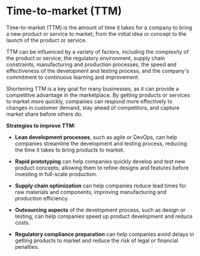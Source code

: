 # Time-to-market (TTM)

Time-to-market (TTM) is the amount of time it takes for a company to bring a new product or service to market, from the initial idea or concept to the launch of the product or service.

TTM can be influenced by a variety of factors, including the complexity of the product or service, the regulatory environment, supply chain constraints, manufacturing and production processes, the speed and effectiveness of the development and testing process, and the company's commitment to continuous learning and improvement.

Shortening TTM is a key goal for many businesses, as it can provide a competitive advantage in the marketplace. By getting products or services to market more quickly, companies can respond more effectively to changes in customer demand, stay ahead of competitors, and capture market share before others do.

**Strategies to improve TTM:**

* **Lean development processes**, such as agile or DevOps, can help companies streamline the development and testing process, reducing the time it takes to bring products to market.

* **Rapid prototyping** can help companies quickly develop and test new product concepts, allowing them to refine designs and features before investing in full-scale production.

* **Supply chain optimization** can help companies reduce lead times for raw materials and components, improving manufacturing and production efficiency.

* **Outsourcing aspects** of the development process, such as design or testing, can help companies speed up product development and reduce costs.

* **Regulatory compliance preparation** can help companies avoid delays in getting products to market and reduce the risk of legal or financial penalties.
